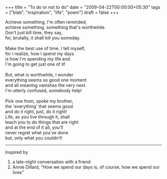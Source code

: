 +++
title = "To do or not to do"
date = "2009-04-22T00:00:00+05:30"
tags = ["blab", "inspiration", "life", "poem"]
draft = false
+++

<p class="verse">
Achieve something, I'm often reminded,<br />
achieve something, something that's worthwhile.<br />
Don't just kill time, they say,<br />
for, brutally, it shall kill you someday.<br />
<br />
Make the best use of time, I tell myself,<br />
for I realize, how I spend my days<br />
is how I'm spending my life and<br />
I'm going to get just one of it!<br />
<br />
But, what is worthwhile, I wonder<br />
everything seems so good one moment<br />
and all meaning vanishes the very next.<br />
I'm utterly confused, somebody help!<br />
<br />
Pick one from, spoke my brother,<br />
the 'everything' that seems good<br />
and do it right, just, do it right!<br />
Life, as you live through it, shall<br />
teach you to do things that are right<br />
and at the end of it all, you'll<br />
never regret what you've done<br />
but, only what you couldn't!<br />
</p>

----

Inspired by

1.  a late-night conversation with a friend
2.  Annie Dillard, "How we spend our days is, of course, how we
    spend our lives"
